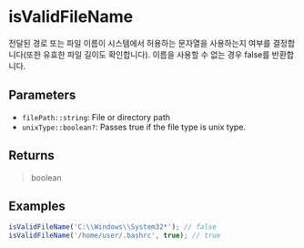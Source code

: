 # isValidFileName <Lang js />

<NodeRequired ko />

전달된 경로 또는 파일 이름이 시스템에서 허용하는 문자열을 사용하는지 여부를 결정합니다(또한 유효한 파일 길이도 확인합니다). 이름을 사용할 수 없는 경우 false를 반환합니다.

## Parameters

- `filePath::string`: File or directory path
- `unixType::boolean?`: Passes true if the file type is unix type.

## Returns

> boolean

## Examples

```javascript
isValidFileName('C:\\Windows\\System32*'); // false
isValidFileName('/home/user/.bashrc', true); // true
```
